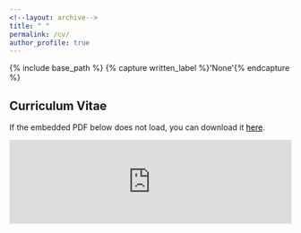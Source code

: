 ```yaml
---
<!--layout: archive-->
title: " "
permalink: /cv/
author_profile: true
---
```


{% include base_path %}
{% capture written_label %}'None'{% endcapture %}

## Curriculum Vitae

If the embedded PDF below does not load, you can download it <a style='color: black;' href='https://xmgbautista.github.io/cv/cv_xmgbautista.pdf'>here</a>.
<br>

<embed src="https://xmgbautista.github.io/cv/cv_xmgbautista.pdf" type="application/pdf" width="100%" />